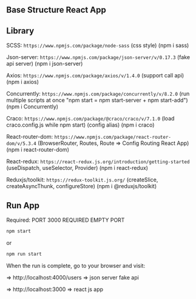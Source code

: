 ## Base Structure React App
## Library

SCSS: `https://www.npmjs.com/package/node-sass` (css style) (npm i sass)

Json-server: `https://www.npmjs.com/package/json-server/v/0.17.3` (fake api server) (npm i json-server)

Axios: `https://www.npmjs.com/package/axios/v/1.4.0` (support call api) (npm i axios)

Concurrently: `https://www.npmjs.com/package/concurrently/v/8.2.0` (run multiple scripts at once  "npm start = npm start-server + npm start-add") (npm i Concurrently)

Craco: `https://www.npmjs.com/package/@craco/craco/v/7.1.0` (load craco.config.js while npm start) (config alias) (npm i craco)

React-router-dom: `https://www.npmjs.com/package/react-router-dom/v/5.3.4` (BrowserRouter, Routes, Route => Config Routing React App) (npm i react-router-dom)

React-redux: `https://react-redux.js.org/introduction/getting-started` (useDispatch, useSelector, Provider) (npm i react-redux)

Reduxjs/toolkit: `https://redux-toolkit.js.org/` (createSlice, createAsyncThunk, configureStore) (npm i @reduxjs/toolkit)

## Run App

Required: PORT 3000 REQUIRED EMPTY PORT

```bash
npm start
```
or

```bash
npm run start
```

When the run is complete, go to your browser and visit:

=> http://localhost:4000/users => json server fake api

=> http://localhost:3000  => react js app